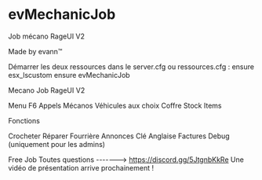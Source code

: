 # evMechanicJob

Job mécano RageUI V2

Made by evann™

Démarrer les deux ressources dans le server.cfg ou ressources.cfg :
ensure esx_lscustom
ensure evMechanicJob


Mecano Job RageUI V2

 Menu F6
 Appels Mécanos
 Véhicules aux choix
 Coffre
 Stock Items

Fonctions

 Crocheter
 Réparer
 Fourrière
 Annonces
 Clé Anglaise
 Factures
 Debug (uniquement pour les admins)

Free Job 
Toutes questions -------> https://discord.gg/5JtgnbKkRe
Une vidéo de présentation arrive prochainement ! 

